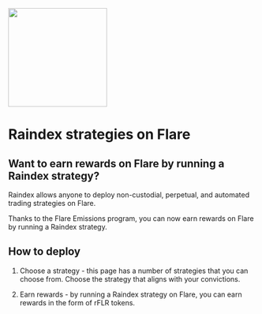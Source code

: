 <img style="width:200px;" src="_images/Flare_dark_bg.png" />

# Raindex strategies on Flare

## Want to earn rewards on Flare by running a Raindex strategy?

Raindex allows anyone to deploy non-custodial, perpetual, and automated trading strategies on Flare. 

Thanks to the Flare Emissions program, you can now earn rewards on Flare by running a Raindex strategy.

## How to deploy

1. Choose a strategy - this page has a number of strategies that you can choose from. Choose the strategy that aligns with your convictions.

2. Earn rewards - by running a Raindex strategy on Flare, you can earn rewards in the form of rFLR tokens. 
